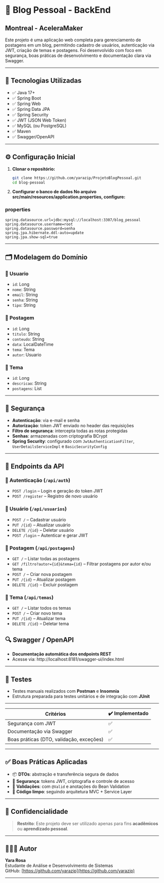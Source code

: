 # 📘 Blog Pessoal - BackEnd
## Montreal - AceleraMaker

Este projeto é uma aplicação web completa para gerenciamento de postagens em um blog, permitindo cadastro de usuários, autenticação via JWT, criação de temas e postagens. Foi desenvolvido com foco em segurança, boas práticas de desenvolvimento e documentação clara via Swagger.

---

## 🚀 Tecnologias Utilizadas

- ✅ Java 17+
- ✅ Spring Boot
- ✅ Spring Web
- ✅ Spring Data JPA
- ✅ Spring Security
- ✅ JWT (JSON Web Token)
- ✅ MySQL (ou PostgreSQL)
- ✅ Maven
- ✅ Swagger/OpenAPI

---

## ⚙️ Configuração Inicial

1. **Clonar o repositório:**
   ```bash
   git clone https://github.com/yarazip/ProjetoBlogPessoal.git
   cd blog-pessoal


2. **Configurar o banco de dados
     No arquivo src/main/resources/application.properties, configure:**

### properties
```
spring.datasource.url=jdbc:mysql://localhost:3307/blog_pessoal
spring.datasource.username=root
spring.datasource.password=senha
spring.jpa.hibernate.ddl-auto=update
spring.jpa.show-sql=true
```

---

## 🗂️ Modelagem do Domínio

### 👤 Usuario
- `id`: Long  
- `nome`: String  
- `email`: String  
- `senha`: String  
- `tipo`: String   

### 📝 Postagem
- `id`: Long  
- `titulo`: String  
- `conteudo`: String  
- `data`: LocalDateTime  
- `tema`: Tema  
- `autor`: Usuario  

### 🧩 Tema
- `id`: Long  
- `descricao`: String  
- `postagens`: List<Postagem>  

---

## 🔐 Segurança

- **Autenticação**: via e-mail e senha  
- **Autorização**: token JWT enviado no header das requisições  
- **Filtro de segurança**: intercepta todas as rotas protegidas  
- **Senhas**: armazenadas com criptografia BCrypt  
- **Spring Security**: configurado com `JwtAuthenticationFilter`, `UserDetailsServiceImpl` e `BasicSecurityConfig`

---

## 📑 Endpoints da API

### 🔐 Autenticação (`/api/auth`)
- `POST /login` – Login e geração do token JWT  
- `POST /register` – Registro de novo usuário  

### 👥 Usuário (`/api/usuarios`)
- `POST /` – Cadastrar usuário  
- `PUT /{id}` – Atualizar usuário  
- `DELETE /{id}` – Deletar usuário  
- `POST /login` – Autenticar e gerar JWT  

### 📝 Postagem (`/api/postagens`)
- `GET /` – Listar todas as postagens  
- `GET /filtro?autor={id}&tema={id}` – Filtrar postagens por autor e/ou tema  
- `POST /` – Criar nova postagem  
- `PUT /{id}` – Atualizar postagem  
- `DELETE /{id}` – Excluir postagem  

### 🧩 Tema (`/api/temas`)
- `GET /` – Listar todos os temas  
- `POST /` – Criar novo tema  
- `PUT /{id}` – Atualizar tema  
- `DELETE /{id}` – Deletar tema  



## 🔍 Swagger / OpenAPI

- **Documentação automática dos endpoints REST**  
- Acesse via:  http://localhost:8181/swagger-ui/index.html

---

## 🧪 Testes

- Testes manuais realizados com **Postman** e **Insomnia**  
- Estrutura preparada para testes unitários e de integração com **JUnit**

---


| Critérios                             | ✔️ Implementado |
|-------------------------------------|-----------------|
| Segurança com JWT                   | ✅              |
| Documentação via Swagger            | ✅              |
| Boas práticas (DTO, validação, exceções) | ✅         |

---

## ✅ Boas Práticas Aplicadas

- 📦 **DTOs**: abstração e transferência segura de dados  
- 🔐 **Segurança**: tokens JWT, criptografia e controle de acesso  
- 📑 **Validações**: com `@Valid` e anotações do Bean Validation  
- 🧹 **Código limpo**: seguindo arquitetura MVC + Service Layer  

---

## 🔐 Confidencialidade

> **Restrito**: Este projeto deve ser utilizado apenas para fins **acadêmicos** ou **aprendizado pessoal**.

---


## 👩🏻‍💻 Autor

**Yara Rosa**  
Estudante de Análise e Desenvolvimento de Sistemas  
GitHub: [https://github.com/yarazip](https://github.com/yarazip)  

---

